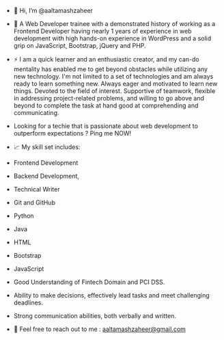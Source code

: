 - 👋 Hi, I’m @aaltamashzaheer

- 🌱 A Web Developer trainee with a demonstrated history of working as a Frontend Developer having nearly 1 years of experience in web development with high hands-on experience in WordPress and a solid grip on JavaScript, Bootstrap, jQuery and PHP. 

- ⚡ I am a quick learner and an enthusiastic creator, and my can-do mentality has enabled me to get beyond obstacles while utilizing any new technology. I'm not limited to a set of technologies and am always ready to learn something new. Always eager and motivated to learn new things. Devoted to the field of interest. Supportive of teamwork, flexible in addressing project-related problems, and willing to go above and beyond to complete the task at hand good at comprehending and communicating.
 
- Looking for a techie that is passionate about web development to outperform expectations ? Ping me NOW!

- 📈 My skill set includes:

-  Frontend Development
-  Backend Development,
-  Technical Writer
-  Git and GitHub
-  Python 
-  Java
-  HTML
-  Bootstrap
-  JavaScript
-  Good Understanding of Fintech Domain and PCI DSS.
-  Ability to make decisions, effectively lead tasks and meet challenging deadlines.
-  Strong communication abilities, both verbally and written.

- 📱 Feel free to reach out to me :   aaltamashzaheer@gmail.com
